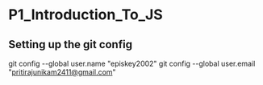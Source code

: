 # P1_Introduction_To_JS
## Setting up the git config
git config --global user.name "episkey2002"
git config --global user.email "pritirajunikam2411@gmail.com"
